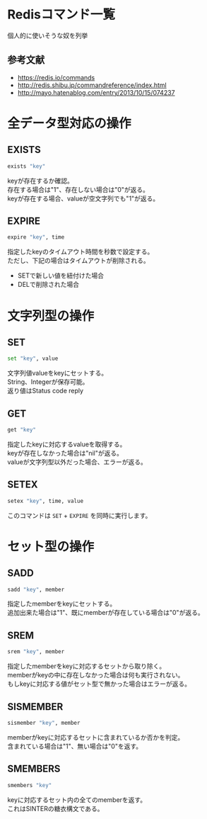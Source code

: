# Redisコマンド一覧

個人的に使いそうな奴を列挙

## 参考文献
* https://redis.io/commands
* http://redis.shibu.jp/commandreference/index.html
* http://mayo.hatenablog.com/entry/2013/10/15/074237

# 全データ型対応の操作
## EXISTS

``` bash
exists "key"
```

keyが存在するか確認。  
存在する場合は"1"、存在しない場合は"0"が返る。  
keyが存在する場合、valueが空文字列でも"1"が返る。  

## EXPIRE

```bash
expire "key", time
```

指定したkeyのタイムアウト時間を秒数で設定する。  
ただし、下記の場合はタイムアウトが削除される。  
- SETで新しい値を紐付けた場合
- DELで削除された場合

# 文字列型の操作
## SET

```bash
set "key", value
```

文字列値valueをkeyにセットする。  
String、Integerが保存可能。  
返り値はStatus code reply  

## GET

```bash
get "key"
```

指定したkeyに対応するvalueを取得する。  
keyが存在しなかった場合は"nil"が返る。  
valueが文字列型以外だった場合、エラーが返る。  

## SETEX

```bash
setex "key", time, value
```

このコマンドは `SET` + `EXPIRE` を同時に実行します。

# セット型の操作
## SADD

```bash
sadd "key", member
```

指定したmemberをkeyにセットする。  
追加出来た場合は"1"、既にmemberが存在している場合は"0"が返る。  

## SREM

```bash
srem "key", member
```

指定したmemberをkeyに対応するセットから取り除く。  
memberがkeyの中に存在しなかった場合は何も実行されない。  
もしkeyに対応する値がセット型で無かった場合はエラーが返る。  

## SISMEMBER

```bash
sismember "key", member
```

memberがkeyに対応するセットに含まれているか否かを判定。  
含まれている場合は"1"、無い場合は"0"を返す。  

## SMEMBERS

```bash
smembers "key"
```

keyに対応するセット内の全てのmemberを返す。  
これはSINTERの糖衣構文である。  

